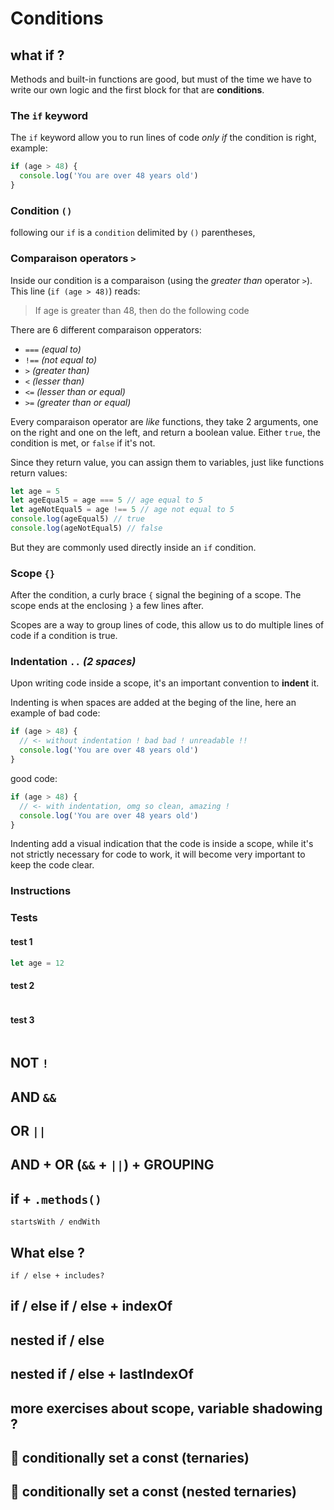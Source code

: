# Conditions

## what if ?

Methods and built-in functions are good, but must of the time we have to write
our own logic and the first block for that are **conditions**.

### The `if` keyword

The `if` keyword allow you to run lines of code _only if_ the condition is
right, example:

```js
if (age > 48) {
  console.log('You are over 48 years old')
}
```

### Condition `()`

following our `if` is a `condition` delimited by `()` parentheses,

### Comparaison operators `>`

Inside our condition is a comparaison (using the _greater than_ operator `>`).\
This line (`if (age > 48)`) reads:

> If age is greater than 48, then do the following code

There are 6 different comparaison opperators:

- `===` _(equal to)_
- `!==` _(not equal to)_
- `>` _(greater than)_
- `<` _(lesser than)_
- `<=` _(lesser than or equal)_
- `>=` _(greater than or equal)_

Every comparaison operator are _like_ functions, they take 2 arguments, one on
the right and one on the left, and return a boolean value. Either `true`, the
condition is met, or `false` if it's not.

Since they return value, you can assign them to variables, just like functions
return values:

```js
let age = 5
let ageEqual5 = age === 5 // age equal to 5
let ageNotEqual5 = age !== 5 // age not equal to 5
console.log(ageEqual5) // true
console.log(ageNotEqual5) // false
```

But they are commonly used directly inside an `if` condition.

### Scope `{}`

After the condition, a curly brace `{` signal the begining of a scope. The scope
ends at the enclosing `}` a few lines after.

Scopes are a way to group lines of code, this allow us to do multiple lines of
code if a condition is true.

### Indentation `..` _(2 spaces)_

Upon writing code inside a scope, it's an important convention to **indent** it.

Indenting is when spaces are added at the beging of the line, here an example of
bad code:

```js
if (age > 48) {
  // <- without indentation ! bad bad ! unreadable !!
  console.log('You are over 48 years old')
}
```

good code:

```js
if (age > 48) {
  // <- with indentation, omg so clean, amazing !
  console.log('You are over 48 years old')
}
```

Indenting add a visual indication that the code is inside a scope, while it's
not strictly necessary for code to work, it will become very important to keep
the code clear.

### Instructions

### Tests

#### test 1

```js
let age = 12
```

#### test 2

```js

```

#### test 3

```js

```

## NOT `!`

## AND `&&`

## OR `||`

## AND + OR (`&&` + `||`) + GROUPING

## if + `.methods()`

    startsWith / endWith

## What else ?

    if / else + includes?

## if / else if / else + indexOf

## nested if / else

## nested if / else + lastIndexOf

## more exercises about scope, variable shadowing ?

## 🌟 conditionally set a const (ternaries)

## 🌟 conditionally set a const (nested ternaries)
